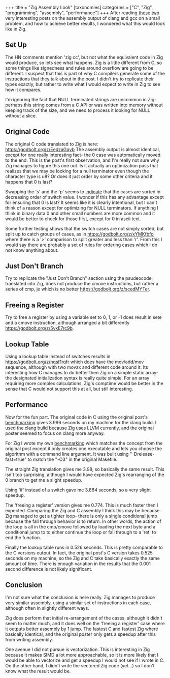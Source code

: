 +++
title = "Zig Assembly Look"
[taxonomies]
categories = ["C", "Zig", "programming", "assembly", "performance"]
+++
After reading [these](https://owen.cafe/posts/six-times-faster-than-c/some) [two](https://owen.cafe/posts/the-same-speed-as-c/) very interesting posts
on the assembly output of clang and gcc on a small problem, and how to achieve
better results, I wondered what this would look like in Zig.


## Set Up

The HN comments mention 'zig cc', but not what the equivalent code in Zig would produce,
so lets see what happens. Zig is a little different from C, so some things like signedness
and rules around overflow are going to be different. I suspect that this is part of
why C compilers generate some of the instructions that they talk about in the post.
I didn't try to replicate their types exactly, but rather to write what I would expect
to write in Zig to see how it compares.

I'm ignoring the fact that NULL terminated strings are uncommon in Zig- perhaps
this string comes from a C API or was written into memory without keeping
track of the size, and we need to process it looking for NULL without a slice.


## Original Code

The original C code translated to Zig is here: https://godbolt.org/z/EedzaGqvb
The assembly output is almost identical, except for one really interesting fact-
the 0 case was automatically moved to the end. This is the post's first observation,
and I'm really not sure why Zig manages to figure this one out. Is it actually
an optimization pass that realizes that we may be looking for a null terminator
even though the character type is u8? Or does it just order by some other criteria
and it happens that 0 is last?


Swapping the 's' and the 'p' seems to [indicate](https://godbolt.org/z/Tsoaq3451) that
the cases are sorted in decreasing order of switch value. I wonder if this has any
advantage except for ensuring that 0 is last? It seems like it is clearly intentional,
but I can't think of a reason except for optimizing for NULL terminators. If anything
I think in binary data 0 and other small numbers are more common and it would be
better to check for those first, except for 0 in ascii text.


Some further testing shows that the switch cases are not simply sorted, but split
up to catch groups of cases, as in https://godbolt.org/z/xYMKfbfoj where
there is a '>' comparison to split greater and less than 'r'.
From this I would say there are probably a set of rules for ordering cases which I
do not know anything about.


## Just Don't Branch

Try to replicate the "Just Don't Branch" section using the psudeocode, translated
into Zig, does not produce the cmove instructions, but rather a series of cmp, je
which is no better https://godbolt.org/z/scedMYTer.


## Freeing a Register

Try to free a register by using a variable set to 0, 1, or -1 does result in sete and a cmove instruction,
although arranged a bit differently https://godbolt.org/z/5vxE7rc9b.


## Lookup Table

Using a lookup table instead of switches results in https://godbolt.org/z/nqsf1rqfr which does
have the mov/add/mov sequence, although with two movzx and different code around it.
Its interesting how C manages to do better then Zig on a simple static array- the designated
initialization syntax is really quite simple. For an array requiring more complex calculations,
Zig's comptime would be better in the sense that C would not support this at all, but still interesting.


## Performance

Now for the fun part. The original code in C using the original post's [benchmarking](https://github.com/414owen/blog-code/)
gives 3.996 seconds on my machine for the clang build. I used the clang build because Zig uses
LLVM currently, and the original poster seemed to focus on clang more anyway.

For Zig I wrote my own [benchmarking](https://github.com/nsmryan/zig-c-perf-test) which matches
the concept from the original post except it only creates one executable and lets you choose the algorithm
with a command line argument. It was built using "-Drelease-fast=true" to match the "-O3" in the original Makefile.


The straight Zig translation gives me 3.98, so basically the same result. This isn't too surprising, although I would
have expected Zig's rearranging of the 0 branch to get me a slight speedup.

Using 'if' instead of a switch gave me 3.864 seconds, so a very slight speedup.

The 'freeing a register' version gives me 0.774. This is much faster then I expected. Comparing the Zig and C assembly
I think this may be because Zig managed to get a tighter loop- there is only a single conditional jump because the fall
through behavior is to return. In other words, the action of the loop is all in the cmp/cmove followed by loading the 
next byte and a conditional jump to to either continue the loop or fall through to a 'ret' to end the function.


Finally the lookup table runs in 0.526 seconds. This is pretty comparable to the C versions output. In fact,
the original post's C version takes 0.525 seconds on my machine, so the Zig and C take basically exactly the same amount of time.
There is enough variation in the results that the 0.001 second difference is not likely significant.

## Conclusion

I'm not sure what the conclusion is here really. Zig manages to produce very similar assembly, using a similar set of instructions
in each case, although often in slightly different ways.


Zig does perform that initial re-arrangement of the cases, although it didn't seem to matter much, and it does well on the 'freeing
a register' case where it outputs better assembly by 1 jump. The fastest C and fastest Zig where basically identical,
and the original poster only gets a speedup after this from writing assembly.


One avenue I did not pursue is vectorization. This is interesting in Zig because it makes SIMD a lot more approachable, so it is more
likely that I would be able to vectorize and get a speedup I would not see if I wrote in C. On the other hand, I didn't write the
vectored Zig code (yet...) so I don't know what the result would be.
